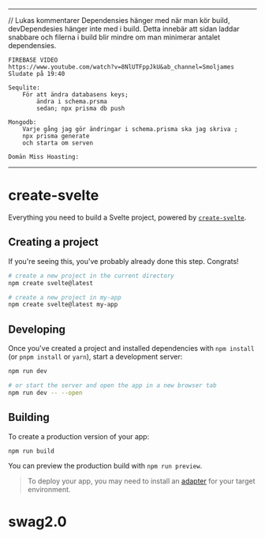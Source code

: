 ---
// Lukas kommentarer
    Dependensies hänger med när man kör build, devDependesies hänger inte med i build.
    Detta innebär att sidan laddar snabbare och filerna i build blir mindre om man minimerar 
    antalet dependensies. 

    FIREBASE VIDEO
    https://www.youtube.com/watch?v=8NlUTFppJkU&ab_channel=Smoljames
    Sludate på 19:40

    Sequlite:
        För att ändra databasens keys; 
            ändra i schema.prsma
            sedan; npx prisma db push

    Mongodb:
        Varje gång jag gör ändringar i schema.prisma ska jag skriva ;
        npx prisma generate
        och starta om serven

    Domän Miss Hoasting:
        

----

# create-svelte

Everything you need to build a Svelte project, powered by [`create-svelte`](https://github.com/sveltejs/kit/tree/master/packages/create-svelte).

## Creating a project

If you're seeing this, you've probably already done this step. Congrats!

```bash
# create a new project in the current directory
npm create svelte@latest

# create a new project in my-app
npm create svelte@latest my-app
```

## Developing

Once you've created a project and installed dependencies with `npm install` (or `pnpm install` or `yarn`), start a development server:

```bash
npm run dev

# or start the server and open the app in a new browser tab
npm run dev -- --open
```

## Building

To create a production version of your app:

```bash
npm run build
```

You can preview the production build with `npm run preview`.

> To deploy your app, you may need to install an [adapter](https://kit.svelte.dev/docs/adapters) for your target environment.
# swag2.0
